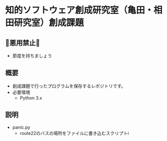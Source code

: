 # 知的ソフトウェア創成研究室（亀田・相田研究室）創成課題
## 🙅悪用禁止🙅
- 節度を持ちましょう

## 概要
- 創成課題で行ったプログラムを保存するレポジトリです。
- 必要環境
	- Python 3.x

## 説明
- panic.py 
	- route22のバスの場所をファイルに書き込むスクリプトi
